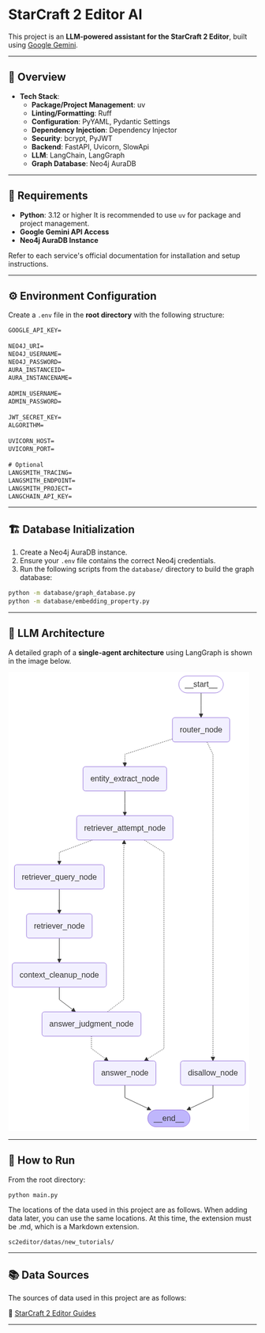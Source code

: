 # StarCraft 2 Editor AI

This project is an **LLM-powered assistant for the StarCraft 2 Editor**, built using [Google Gemini](https://ai.google.dev).

---

## 🧠 Overview

* **Tech Stack**:
  * **Package/Project Management**: uv
  * **Linting/Formatting**: Ruff
  * **Configuration**: PyYAML, Pydantic Settings
  * **Dependency Injection**: Dependency Injector
  * **Security**: bcrypt, PyJWT
  * **Backend**: FastAPI, Uvicorn, SlowApi
  * **LLM**: LangChain, LangGraph
  * **Graph Database**: Neo4j AuraDB

---

## 🧰 Requirements

* **Python**: 3.12 or higher
  It is recommended to use `uv` for package and project management.
* **Google Gemini API Access**
* **Neo4j AuraDB Instance**

Refer to each service's official documentation for installation and setup instructions.

---

## ⚙️ Environment Configuration

Create a `.env` file in the **root directory** with the following structure:

```env
GOOGLE_API_KEY=

NEO4J_URI=
NEO4J_USERNAME=
NEO4J_PASSWORD=
AURA_INSTANCEID=
AURA_INSTANCENAME=

ADMIN_USERNAME=
ADMIN_PASSWORD=

JWT_SECRET_KEY=
ALGORITHM=

UVICORN_HOST=
UVICORN_PORT=

# Optional
LANGSMITH_TRACING=
LANGSMITH_ENDPOINT=
LANGSMITH_PROJECT=
LANGCHAIN_API_KEY=
```

---

## 🏗️ Database Initialization

1. Create a Neo4j AuraDB instance.
2. Ensure your `.env` file contains the correct Neo4j credentials.
3. Run the following scripts from the `database/` directory to build the graph database:

```bash
python -m database/graph_database.py
python -m database/embedding_property.py
```

---

## 🧹 LLM Architecture

A detailed graph of a **single-agent architecture** using LangGraph is shown in the image below.

![LLM Architecture](./graph.png)

---

## 🚀 How to Run

From the root directory:

```bash
python main.py
```

The locations of the data used in this project are as follows. When adding data later, you can use the same locations.
At this time, the extension must be .md, which is a Markdown extension.

```
sc2editor/datas/new_tutorials/
```

---

## 📚 Data Sources

The sources of data used in this project are as follows:

🔗 [StarCraft 2 Editor Guides](https://s2editor-guides.readthedocs.io/)

---